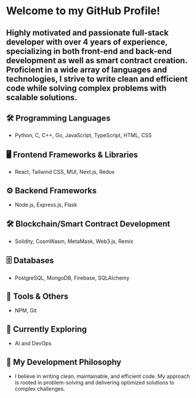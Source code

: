 # Welcome to my GitHub Profile!
Highly motivated and passionate full-stack developer with over 4 years of experience, specializing in both front-end and back-end development as well as smart contract creation. Proficient in a wide array of languages and technologies, I strive to write clean and efficient code while solving complex problems with scalable solutions.
---
## 🛠 Programming Languages
- Python, C, C++, Go, JavaScript, TypeScript, HTML, CSS
## 🖥️ Frontend Frameworks & Libraries
- React, Tailwind CSS, MUI, Next.js, Redux
## ⚙️ Backend Frameworks
- Node.js, Express.js, Flask
## 🛠️ Blockchain/Smart Contract Development
- Solidity, CosmWasm, MetaMask, Web3.js, Remix
## 🗄️ Databases
- PostgreSQL, MongoDB, Firebase, SQLAlchemy
## 🔧 Tools & Others
- NPM, Git
## 🌱 Currently Exploring
- AI and DevOps
## 🚀 My Development Philosophy
- I believe in writing clean, maintainable, and efficient code. My approach is rooted in problem-solving and delivering optimized solutions to complex challenges.
